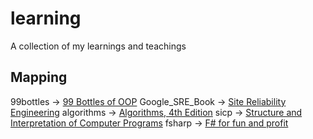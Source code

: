 # learning
A collection of my learnings and teachings

## Mapping

99bottles -> [99 Bottles of OOP](https://www.sandimetz.com/99bottles/)
Google_SRE_Book -> [Site Reliability Engineering](https://landing.google.com/sre/book.html)
algorithms -> [Algorithms, 4th Edition](http://algs4.cs.princeton.edu/home/)
sicp -> [Structure and Interpretation of Computer Programs](http://sarabander.github.io/sicp/html/index.xhtml)
fsharp -> [F# for fun and profit](https://fsharpforfunandprofit.com)